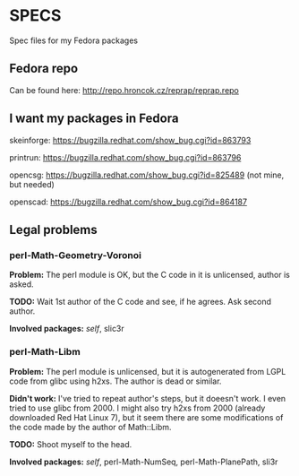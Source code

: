 SPECS
=====

Spec files for my Fedora packages

Fedora repo
-----------

Can be found here: http://repo.hroncok.cz/reprap/reprap.repo

I want my packages in Fedora
----------------------------

skeinforge: https://bugzilla.redhat.com/show_bug.cgi?id=863793

printrun: https://bugzilla.redhat.com/show_bug.cgi?id=863796

opencsg: https://bugzilla.redhat.com/show_bug.cgi?id=825489 (not mine, but needed)

openscad: https://bugzilla.redhat.com/show_bug.cgi?id=864187

Legal problems
--------------

### perl-Math-Geometry-Voronoi

**Problem:** The perl module is OK, but the C code in it is unlicensed, author is asked.

**TODO:** Wait 1st author of the C code and see, if he agrees. Ask second author.

**Involved packages:** _self_, slic3r

### perl-Math-Libm

**Problem:** The perl module is unlicensed, but it is autogenerated from LGPL code from glibc using h2xs. The author is dead or similar.

**Didn't work:** I've tried to repeat author's steps, but it doeesn't work. I even tried to use glibc from 2000. I might also try h2xs from 2000 (already downloaded Red Hat Linux 7), but it seem there are some modifications of the code made by the author of Math::Libm.

**TODO:** Shoot myself to the head.

**Involved packages:** _self_, perl-Math-NumSeq, perl-Math-PlanePath, sli3r
